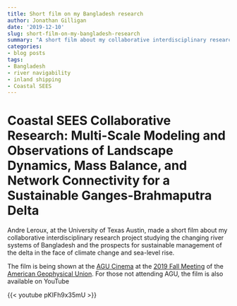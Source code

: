 ```yaml
---
title: Short film on my Bangladesh research
author: Jonathan Gilligan
date: '2019-12-10'
slug: short-film-on-my-bangladesh-research
summary: "A short film about my collaborative interdisciplinary research project in Bangladesh is featured at the AGU Cinema at the 2019 Fall Meeting of the American Geophysical Union, and is also available on YouTube. The film, by Andre Leroux, focuses on interdisciplinary research on the changing river systems of Bangladesh and the prospect of sustainably managing the delta in the face of climate change and sea-level rise."
categories:
- blog posts
tags:
- Bangladesh
- river navigability
- inland shipping
- Coastal SEES
---
```

# Coastal SEES Collaborative Research: Multi-Scale Modeling and Observations of Landscape Dynamics, Mass Balance, and Network Connectivity for a Sustainable Ganges-Brahmaputra Delta

Andre Leroux, at the University of Texas Austin, made a short film about my
collaborative interdisciplinary research project studying the changing river 
systems of Bangladesh and the prospects for sustainable management of the delta
in the face of climate change and sea-level rise.

The film is being shown at the 
[AGU Cinema](https://agu.confex.com/agu/fm19/meetingapp.cgi/Session/94190) 
at the 
[2019 Fall Meeting](https://www.agu.org/fall-meeting) 
of the 
[American Geophysical Union](https://www.agu.org/).
For those not attending AGU, the film is also available on YouTube

{{< youtube pKIFh9x35mU >}}
